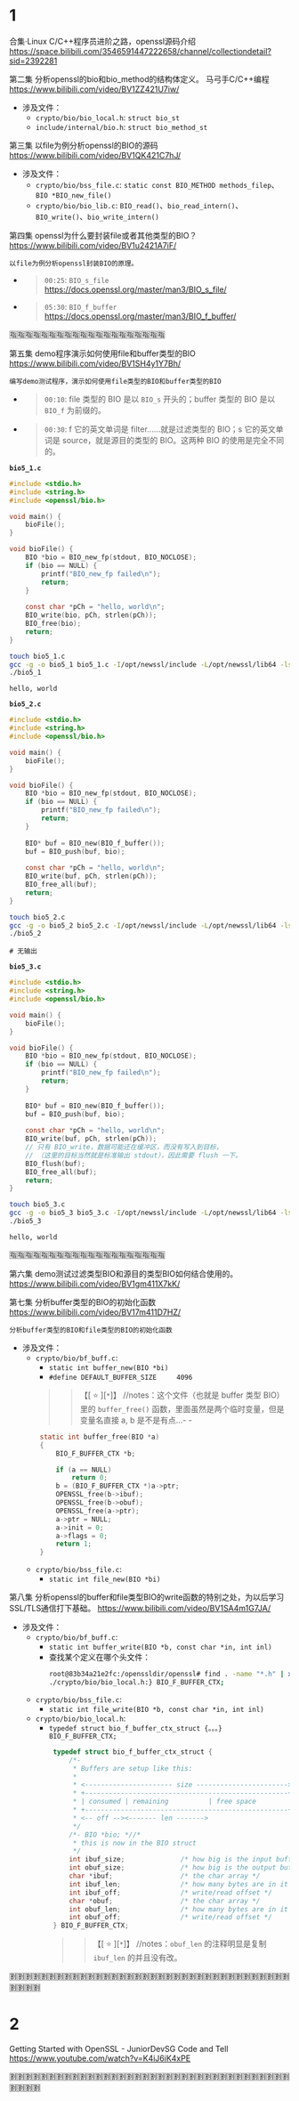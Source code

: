 
# 1

合集·Linux C/C++程序员进阶之路，openssl源码介绍 https://space.bilibili.com/3546591447222658/channel/collectiondetail?sid=2392281

第二集 分析openssl的bio和bio_method的结构体定义。 马弓手C/C++编程 https://www.bilibili.com/video/BV1ZZ421U7iw/
- 涉及文件：
  * `crypto/bio/bio_local.h`: `struct bio_st`
  * `include/internal/bio.h`: `struct bio_method_st`

第三集 以file为例分析openssl的BIO的源码 https://www.bilibili.com/video/BV1QK421C7hJ/
- 涉及文件：
  * `crypto/bio/bss_file.c`: `static const BIO_METHOD methods_filep`、`BIO *BIO_new_file()`
  * `crypto/bio/bio_lib.c`: `BIO_read()`、`bio_read_intern()`、`BIO_write()`、`bio_write_intern()`

第四集 openssl为什么要封装file或者其他类型的BIO？ https://www.bilibili.com/video/BV1u2421A7iF/
```console
以file为例分析openssl封装BIO的原理。
```
- > `00:25`: `BIO_s_file` https://docs.openssl.org/master/man3/BIO_s_file/
- > `05:30`: `BIO_f_buffer` https://docs.openssl.org/master/man3/BIO_f_buffer/

:u6307::u6307::u6307::u6307::u6307::u6307::u6307::u6307::u6307::u6307::u6307::u6307::u6307::u6307::u6307::u6307::u6307::u6307::u6307::u6307:

第五集 demo程序演示如何使用file和buffer类型的BIO https://www.bilibili.com/video/BV1SH4y1Y7Bh/
```console
编写demo测试程序，演示如何使用file类型的BIO和buffer类型的BIO
```
- > `00:10`: file 类型的 BIO 是以 `BIO_s` 开头的；buffer 类型的 BIO 是以 `BIO_f` 为前缀的。
- > `00:30`: f 它的英文单词是 filter......就是过滤类型的 BIO；s 它的英文单词是 source，就是源目的类型的 BIO。这两种 BIO 的使用是完全不同的。

**`bio5_1.c`**
```c
#include <stdio.h>
#include <string.h>
#include <openssl/bio.h>

void main() {
    bioFile();
}

void bioFile() {
    BIO *bio = BIO_new_fp(stdout, BIO_NOCLOSE);
    if (bio == NULL) {
        printf("BIO_new_fp failed\n");
        return;
    }
    
    const char *pCh = "hello, world\n";
    BIO_write(bio, pCh, strlen(pCh));
    BIO_free(bio);
    return;
}
```
```sh
touch bio5_1.c
gcc -g -o bio5_1 bio5_1.c -I/opt/newssl/include -L/opt/newssl/lib64 -lssl -lcrypto
./bio5_1
```
```console
hello, world
```

**`bio5_2.c`**
```c
#include <stdio.h>
#include <string.h>
#include <openssl/bio.h>

void main() {
    bioFile();
}

void bioFile() {
    BIO *bio = BIO_new_fp(stdout, BIO_NOCLOSE);
    if (bio == NULL) {
        printf("BIO_new_fp failed\n");
        return;
    }
    
    BIO* buf = BIO_new(BIO_f_buffer());
    buf = BIO_push(buf, bio);
    
    const char *pCh = "hello, world\n";
    BIO_write(buf, pCh, strlen(pCh));
    BIO_free_all(buf);
    return;
}
```
```sh
touch bio5_2.c
gcc -g -o bio5_2 bio5_2.c -I/opt/newssl/include -L/opt/newssl/lib64 -lssl -lcrypto
./bio5_2
```
```console
# 无输出
```

**`bio5_3.c`**
```c
#include <stdio.h>
#include <string.h>
#include <openssl/bio.h>

void main() {
    bioFile();
}

void bioFile() {
    BIO *bio = BIO_new_fp(stdout, BIO_NOCLOSE);
    if (bio == NULL) {
        printf("BIO_new_fp failed\n");
        return;
    }
    
    BIO* buf = BIO_new(BIO_f_buffer());
    buf = BIO_push(buf, bio);
    
    const char *pCh = "hello, world\n";
    BIO_write(buf, pCh, strlen(pCh));
    // 只有 BIO_write，数据可能还在缓冲区，而没有写入到目标，
    // （这里的目标当然就是标准输出 stdout），因此需要 flush 一下。
    BIO_flush(buf);
    BIO_free_all(buf);
    return;
}
```
```sh
touch bio5_3.c
gcc -g -o bio5_3 bio5_3.c -I/opt/newssl/include -L/opt/newssl/lib64 -lssl -lcrypto
./bio5_3
```
```console
hello, world
```

:u6307::u6307::u6307::u6307::u6307::u6307::u6307::u6307::u6307::u6307::u6307::u6307::u6307::u6307::u6307::u6307::u6307::u6307::u6307::u6307:

第六集 demo测试过滤类型BIO和源目的类型BIO如何结合使用的。 https://www.bilibili.com/video/BV1gm411X7kK/

第七集 分析buffer类型的BIO的初始化函数 https://www.bilibili.com/video/BV17m411D7HZ/
```console
分析buffer类型的BIO和file类型的BIO的初始化函数
```
- 涉及文件：
  * `crypto/bio/bf_buff.c`:
    + `static int buffer_new(BIO *bi)`
    + `#define DEFAULT_BUFFER_SIZE     4096`
    >> 【[ :star: ][`*`]】 //notes：这个文件（也就是 buffer 类型 BIO）里的 `buffer_free()` 函数，里面虽然是两个临时变量，但是变量名直接 a, b 是不是有点...- -
      ```c
       static int buffer_free(BIO *a)
       {
           BIO_F_BUFFER_CTX *b;

           if (a == NULL)
               return 0;
           b = (BIO_F_BUFFER_CTX *)a->ptr;
           OPENSSL_free(b->ibuf);
           OPENSSL_free(b->obuf);
           OPENSSL_free(a->ptr);
           a->ptr = NULL;
           a->init = 0;
           a->flags = 0;
           return 1;
       }
      ```
  * `crypto/bio/bss_file.c`:
    + `static int file_new(BIO *bi)`

第八集 分析openssl的buffer和file类型BIO的write函数的特别之处，为以后学习SSL/TLS通信打下基础。 https://www.bilibili.com/video/BV1SA4m1G7JA/
- 涉及文件：
  * `crypto/bio/bf_buff.c`:
    + `static int buffer_write(BIO *b, const char *in, int inl)`
    + 查找某个定义在哪个头文件：
      ```sh
      root@83b34a21e2fc:/openssldir/openssl# find . -name "*.h" | xargs grep BIO_F_BUFFER_CTX
      ./crypto/bio/bio_local.h:} BIO_F_BUFFER_CTX;
      ```
  * `crypto/bio/bss_file.c`:
    + `static int file_write(BIO *b, const char *in, int inl)`
  * `crypto/bio/bio_local.h`:
    + `typedef struct bio_f_buffer_ctx_struct {。。。} BIO_F_BUFFER_CTX;`
      ```c
       typedef struct bio_f_buffer_ctx_struct {
           /*-
            * Buffers are setup like this:
            *
            * <---------------------- size ----------------------->
            * +---------------------------------------------------+
            * | consumed | remaining          | free space        |
            * +---------------------------------------------------+
            * <-- off --><------- len ------->
            */
           /*- BIO *bio; *//*
            * this is now in the BIO struct
            */
           int ibuf_size;              /* how big is the input buffer */
           int obuf_size;              /* how big is the output buffer */
           char *ibuf;                 /* the char array */
           int ibuf_len;               /* how many bytes are in it */
           int ibuf_off;               /* write/read offset */
           char *obuf;                 /* the char array */
           int obuf_len;               /* how many bytes are in it */
           int obuf_off;               /* write/read offset */
       } BIO_F_BUFFER_CTX;
      ```
      >> 【[ :star: ][`*`]】 //notes：`obuf_len` 的注释明显是复制 `ibuf_len` 的并且没有改。

:u5272::u5272::u5272::u5272::u5272::u5272::u5272::u5272::u5272::u5272::u5272::u5272::u5272::u5272::u5272::u5272::u5272::u5272::u5272::u5272::u5272::u5272::u5272::u5272::u5272::u5272::u5272::u5272::u5272::u5272::u5272::u5272::u5272::u5272::u5272::u5272::u5272::u5272::u5272::u5272:

# 2

Getting Started with OpenSSL - JuniorDevSG Code and Tell https://www.youtube.com/watch?v=K4iJ6iK4xPE

:u5272::u5272::u5272::u5272::u5272::u5272::u5272::u5272::u5272::u5272::u5272::u5272::u5272::u5272::u5272::u5272::u5272::u5272::u5272::u5272::u5272::u5272::u5272::u5272::u5272::u5272::u5272::u5272::u5272::u5272::u5272::u5272::u5272::u5272::u5272::u5272::u5272::u5272::u5272::u5272:
